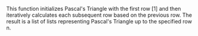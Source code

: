 This function initializes Pascal's Triangle with the first row [1] and then iteratively calculates each subsequent row based on the previous row. The result is a list of lists representing Pascal's Triangle up to the specified row n.